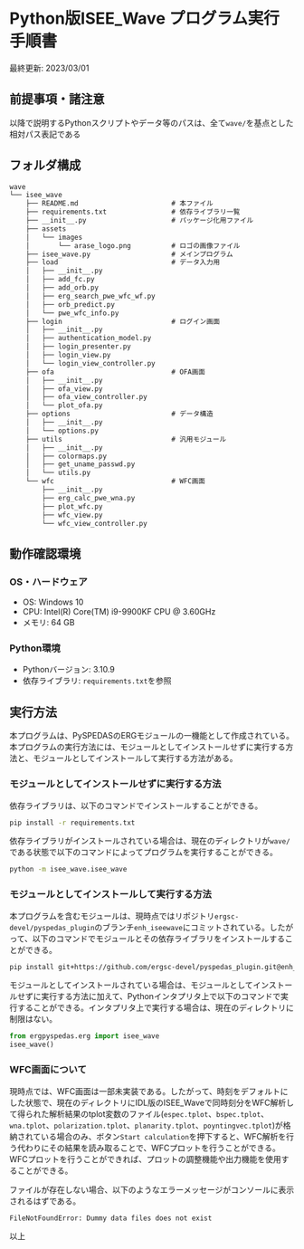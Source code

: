 # Python版ISEE_Wave プログラム実行手順書

最終更新: 2023/03/01

## 前提事項・諸注意

以降で説明するPythonスクリプトやデータ等のパスは、全て`wave/`を基点とした相対パス表記である

## フォルダ構成

```txt
wave
└── isee_wave
    ├── README.md                       # 本ファイル
    ├── requirements.txt                # 依存ライブラリ一覧
    ├── __init__.py                     # パッケージ化用ファイル
    ├── assets
    │   └── images
    │       └── arase_logo.png          # ロゴの画像ファイル
    ├── isee_wave.py                    # メインプログラム
    ├── load                            # データ入力用
    │   ├── __init__.py
    │   ├── add_fc.py
    │   ├── add_orb.py
    │   ├── erg_search_pwe_wfc_wf.py
    │   ├── orb_predict.py
    │   └── pwe_wfc_info.py
    ├── login                           # ログイン画面
    │   ├── __init__.py
    │   ├── authentication_model.py
    │   ├── login_presenter.py
    │   ├── login_view.py
    │   └── login_view_controller.py
    ├── ofa                             # OFA画面
    │   ├── __init__.py
    │   ├── ofa_view.py
    │   ├── ofa_view_controller.py
    │   └── plot_ofa.py
    ├── options                         # データ構造
    │   ├── __init__.py
    │   └── options.py
    ├── utils                           # 汎用モジュール
    │   ├── __init__.py
    │   ├── colormaps.py
    │   ├── get_uname_passwd.py
    │   └── utils.py
    └── wfc                             # WFC画面
        ├── __init__.py
        ├── erg_calc_pwe_wna.py
        ├── plot_wfc.py
        ├── wfc_view.py
        └── wfc_view_controller.py
```

## 動作確認環境

### OS・ハードウェア

* OS: Windows 10
* CPU: Intel(R) Core(TM) i9-9900KF CPU @ 3.60GHz
* メモリ: 64 GB

### Python環境

* Pythonバージョン: 3.10.9
* 依存ライブラリ: `requirements.txt`を参照

## 実行方法

本プログラムは、PySPEDASのERGモジュールの一機能として作成されている。本プログラムの実行方法には、モジュールとしてインストールせずに実行する方法と、モジュールとしてインストールして実行する方法がある。

### モジュールとしてインストールせずに実行する方法

依存ライブラリは、以下のコマンドでインストールすることができる。

```sh
pip install -r requirements.txt
```

依存ライブラリがインストールされている場合は、現在のディレクトリが`wave/`である状態で以下のコマンドによってプログラムを実行することができる。

```sh
python -m isee_wave.isee_wave
```

### モジュールとしてインストールして実行する方法

本プログラムを含むモジュールは、現時点ではリポジトリ`ergsc-devel/pyspedas_plugin`のブランチ`enh_iseewave`にコミットされている。したがって、以下のコマンドでモジュールとその依存ライブラリをインストールすることができる。

```sh
pip install git+https://github.com/ergsc-devel/pyspedas_plugin.git@enh_iseewave
```

モジュールとしてインストールされている場合は、モジュールとしてインストールせずに実行する方法に加えて、Pythonインタプリタ上で以下のコマンドで実行することができる。インタプリタ上で実行する場合は、現在のディレクトリに制限はない。

```python
from ergpyspedas.erg import isee_wave
isee_wave()
```

### WFC画面について

現時点では、WFC画面は一部未実装である。したがって、時刻をデフォルトにした状態で、現在のディレクトリにIDL版のISEE_Waveで同時刻分をWFC解析して得られた解析結果のtplot変数のファイル(`espec.tplot`、`bspec.tplot`、`wna.tplot`、`polarization.tplot`、`planarity.tplot`、`poyntingvec.tplot`)が格納されている場合のみ、ボタン`Start calculation`を押下すると、WFC解析を行う代わりにその結果を読み取ることで、WFCプロットを行うことができる。WFCプロットを行うことができれば、プロットの調整機能や出力機能を使用することができる。

ファイルが存在しない場合、以下のようなエラーメッセージがコンソールに表示されるはずである。

```
FileNotFoundError: Dummy data files does not exist
```

以上